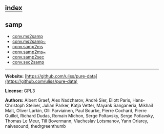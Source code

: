 [index](../index.html)
---

## samp
* [conv.ms2samp](../conv.ms2samp.html)
* [conv.ms2samp~](../conv.ms2samp~.html)
* [conv.samp2ms](../conv.samp2ms.html)
* [conv.samp2ms~](../conv.samp2ms~.html)
* [conv.samp2sec](../conv.samp2sec.html)
* [conv.sec2samp](../conv.sec2samp.html)

---
**Website:** [https://github.com/uliss/pure-data](https://github.com/uliss/pure-data)

**License:** GPL3

**Authors:** Albert Graef, Alex Nadzharov, André Sier, Eliott Paris, Hans-Christoph Steiner, Julian Parker, Katja Vetter, Mayank Sanganeria, Mikhail Malt, Oliver Larkin, Olli Parviainen, Paul Bourke, Pierre Cochard, Pierre Guillot, Richard Dudas, Romain Michon, Serge Poltavsky, Serge Potlavsky, Thomas Le Meur, Till Bovermann, Viacheslav Lotsmanov, Yann Orlarey, naivesound, thedrgreenthumb
